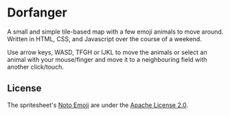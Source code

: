 # Dorfanger
A small and simple tile-based map with a few emoji animals to move around. Written in HTML, CSS, and Javascript over the course of a weekend.

Use arrow keys, WASD, TFGH or IJKL to move the animals or select an animal with your mouse/finger and move it to a neighbouring field with another click/touch.

## License

The spritesheet's [Noto Emoji](https://github.com/googlei18n/noto-emoji) are under the [Apache License 2.0](https://github.com/googlei18n/noto-emoji/blob/master/LICENSE).
